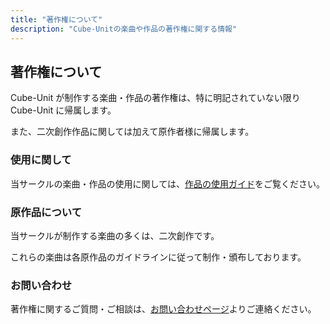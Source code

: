 ```yaml
---
title: "著作権について"
description: "Cube-Unitの楽曲や作品の著作権に関する情報"
---
```


## 著作権について

Cube-Unit が制作する楽曲・作品の著作権は、特に明記されていない限り Cube-Unit に帰属します。

また、二次創作作品に関しては加えて原作者様に帰属します。

### 使用に関して

当サークルの楽曲・作品の使用に関しては、[作品の使用ガイド](/guideline/)をご覧ください。

### 原作品について

当サークルが制作する楽曲の多くは、二次創作です。

これらの楽曲は各原作品のガイドラインに従って制作・頒布しております。

### お問い合わせ

著作権に関するご質問・ご相談は、[お問い合わせページ](/contact/)よりご連絡ください。
